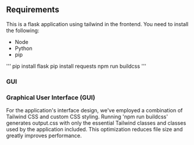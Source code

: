 ## Requirements 
This is a flask application using tailwind in the frontend. You need to install the following:
- Node
- Python
- pip

'''
pip install flask
pip install requests
npm run buildcss
'''

### GUI
### Graphical User Interface (GUI)
For the application's interface design, we've employed a combination of Tailwind CSS and custom CSS styling. Running 'npm run buildcss' generates output.css with only the essential Tailwind classes and classes used by the application included. This optimization reduces file size and greatly improves performance.